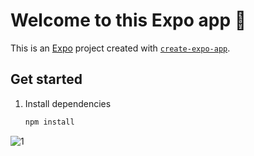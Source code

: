 # Welcome to this Expo app 👋

This is an [Expo](https://expo.dev) project created with [`create-expo-app`](https://www.npmjs.com/package/create-expo-app).

## Get started

1. Install dependencies

   ```bash
   npm install
   ```
![1](https://github.com/user-attachments/assets/6a97b54c-af1e-400b-af0c-8692925b48a5)




